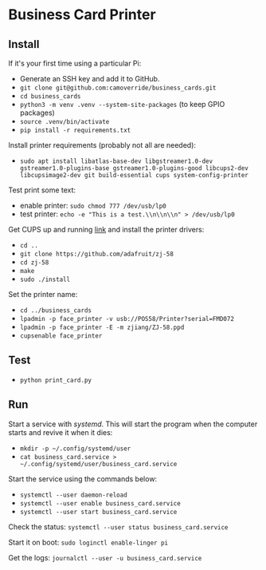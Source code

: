 # Business Card Printer


## Install

If it's your first time using a particular Pi:

- Generate an SSH key and add it to GitHub.
- `git clone git@github.com:camoverride/business_cards.git`
- `cd business_cards`
- `python3 -m venv .venv --system-site-packages` (to keep GPIO packages)
- `source .venv/bin/activate`
- `pip install -r requirements.txt`

Install printer requirements (probably not all are needed):

- `sudo apt install libatlas-base-dev libgstreamer1.0-dev gstreamer1.0-plugins-base gstreamer1.0-plugins-good libcups2-dev libcupsimage2-dev git build-essential cups system-config-printer`

Test print some text:

- enable printer: `sudo chmod 777 /dev/usb/lp0`
- test printer: `echo -e "This is a test.\\n\\n\\n" > /dev/usb/lp0`

Get CUPS up and running [link](https://cdn-learn.adafruit.com/downloads/pdf/networked-thermal-printer-using-cups-and-raspberry-pi.pdf) and install the printer drivers:

- `cd ..`
- `git clone https://github.com/adafruit/zj-58`
- `cd zj-58`
- `make`
- `sudo ./install`

Set the printer name:

- `cd ../business_cards`
- `lpadmin -p face_printer -v usb://POS58/Printer?serial=FMD072`
- `lpadmin -p face_printer -E -m zjiang/ZJ-58.ppd`
- `cupsenable face_printer`


## Test

- `python print_card.py`


## Run

Start a service with *systemd*. This will start the program when the computer starts and revive it when it dies:

- `mkdir -p ~/.config/systemd/user`
- `cat business_card.service > ~/.config/systemd/user/business_card.service`

Start the service using the commands below:

- `systemctl --user daemon-reload`
- `systemctl --user enable business_card.service`
- `systemctl --user start business_card.service`

Check the status: `systemctl --user status business_card.service`

Start it on boot: `sudo loginctl enable-linger pi`

Get the logs: `journalctl --user -u business_card.service`

